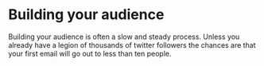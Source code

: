 # Building your audience

Building your audience is often a slow and steady process. Unless you already have a legion of thousands of twitter followers the chances are that your first email will go out to less than ten people.

